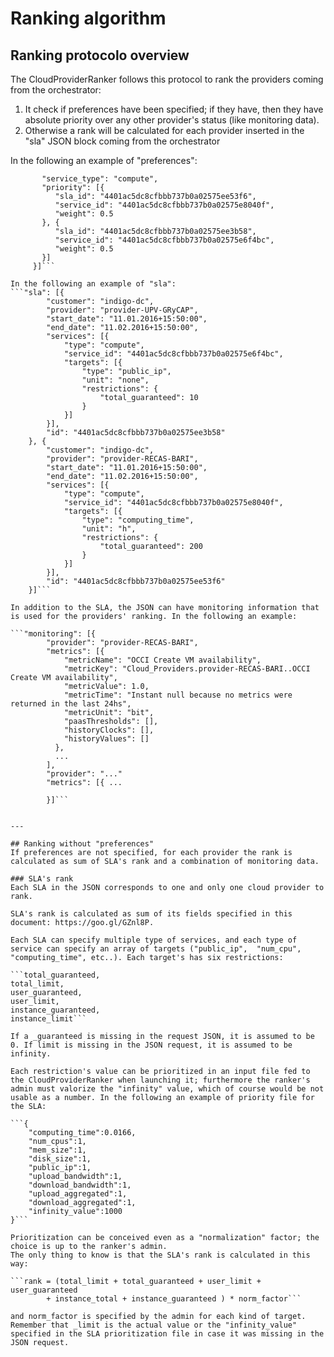 # Ranking algorithm
## Ranking protocolo overview
The CloudProviderRanker follows this protocol to rank the providers coming from the orchestrator:
1. It check if preferences have been specified; if they have, then they have absolute priority over any other provider's status (like monitoring data). 
2. Otherwise a rank will be calculated for each provider inserted in the "sla" JSON block coming from the orchestrator

In the following an example of "preferences":

```"preferences": [{
       "service_type": "compute",
       "priority": [{
          "sla_id": "4401ac5dc8cfbbb737b0a02575ee53f6",
          "service_id": "4401ac5dc8cfbbb737b0a02575e8040f",
          "weight": 0.5
       }, {
          "sla_id": "4401ac5dc8cfbbb737b0a02575ee3b58",
          "service_id": "4401ac5dc8cfbbb737b0a02575e6f4bc",
          "weight": 0.5
       }]
     }]```
    
In the following an example of "sla":
```"sla": [{
		"customer": "indigo-dc",
		"provider": "provider-UPV-GRyCAP",
		"start_date": "11.01.2016+15:50:00",
		"end_date": "11.02.2016+15:50:00",
		"services": [{
			"type": "compute",
			"service_id": "4401ac5dc8cfbbb737b0a02575e6f4bc",
			"targets": [{
				"type": "public_ip",
				"unit": "none",
				"restrictions": {
					"total_guaranteed": 10
				}
			}]
		}],
		"id": "4401ac5dc8cfbbb737b0a02575ee3b58"
	}, {
		"customer": "indigo-dc",
		"provider": "provider-RECAS-BARI",
		"start_date": "11.01.2016+15:50:00",
		"end_date": "11.02.2016+15:50:00",
		"services": [{
			"type": "compute",
			"service_id": "4401ac5dc8cfbbb737b0a02575e8040f",
			"targets": [{
				"type": "computing_time",
				"unit": "h",
				"restrictions": {
					"total_guaranteed": 200
				}
			}]
		}],
		"id": "4401ac5dc8cfbbb737b0a02575ee53f6"
	}]```
    
In addition to the SLA, the JSON can have monitoring information that is used for the providers' ranking. In the following an example:

```"monitoring": [{
		"provider": "provider-RECAS-BARI",
		"metrics": [{
			"metricName": "OCCI Create VM availability",
			"metricKey": "Cloud_Providers.provider-RECAS-BARI..OCCI Create VM availability",
			"metricValue": 1.0,
			"metricTime": "Instant null because no metrics were returned in the last 24hs",
			"metricUnit": "bit",
			"paasThresholds": [],
			"historyClocks": [],
			"historyValues": []
		  },
          ...
        ],
        "provider": "..."
        "metrics": [{ ...
        
        }]```
   

---

## Ranking without "preferences"
If preferences are not specified, for each provider the rank is calculated as sum of SLA's rank and a combination of monitoring data.

### SLA's rank
Each SLA in the JSON corresponds to one and only one cloud provider to rank.

SLA's rank is calculated as sum of its fields specified in this document: https://goo.gl/GZnl8P.

Each SLA can specify multiple type of services, and each type of service can specify an array of targets ("public_ip",  "num_cpu", "computing_time", etc..). Each target's has six restrictions:

```total_guaranteed,
total_limit,
user_guaranteed,
user_limit,
instance_guaranteed,
instance_limit```

If a _guaranteed is missing in the request JSON, it is assumed to be 0. If limit is missing in the JSON request, it is assumed to be infinity.

Each restriction's value can be prioritized in an input file fed to the CloudProviderRanker when launching it; furthermore the ranker's admin must valorize the "infinity" value, which of course would be not usable as a number. In the following an example of priority file for the SLA:

```{
    "computing_time":0.0166,
    "num_cpus":1,
    "mem_size":1,
    "disk_size":1,
    "public_ip":1,
    "upload_bandwidth":1,
    "download_bandwidth":1,
    "upload_aggregated":1,
    "download_aggregated":1,
    "infinity_value":1000
}```

Prioritization can be conceived even as a "normalization" factor; the choice is up to the ranker's admin. 
The only thing to know is that the SLA's rank is calculated in this way:

```rank = (total_limit + total_guaranteed + user_limit + user_guaranteed
        + instance_total + instance_guaranteed ) * norm_factor```
        
and norm_factor is specified by the admin for each kind of target. Remember that _limit is the actual value or the "infinity_value" specified in the SLA prioritization file in case it was missing in the JSON request.
        
        


